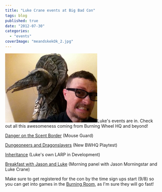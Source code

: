 ```yaml
---
title: "Luke Crane events at Big Bad Con"
tags: blog
published: true
date: "2012-07-30"
categories: 
  - "events"
coverImage: "meandskekOk_2.jpg"
---
```


[![](/images/meandskekOk_2-300x225.jpg "meandskekOk_2")](http://www.bigbadcon.com/wp-content/uploads/2012/07/meandskekOk_2.jpg)Luke's events are in. Check out all this awesomeness coming from Burning Wheel HQ and beyond!

[Danger on the Scent Border](http://www.bigbadcon.com/events/danger-on-the-scent-border/ "Danger on the Scent Border") (Mouse Guard)

[Dungeoneers and Dragonslayers](http://www.bigbadcon.com/events/dungeoneers-dragonslayers-playtest/ "Dungeoneers & Dragonslayers – Playtest") (New BWHQ Playtest)

[Inheritance](http://www.bigbadcon.com/events/inheritance/ "Inheritance") (Luke's own LARP in Development)

[Breakfast with Jason and Luke](http://www.bigbadcon.com/events/breakfast-with-jason-and-luke/ "Breakfast with Jason and Luke") (Morning panel with Jason Morningstar and Luke Crane)

Make sure to get registered for the con by the time sign ups start (9/8) so you can get into games in the [Burning Room](http://www.bigbadcon.com/little-red-is-on-fire/ "Little Red is on Fire!"), as I'm sure they will go fast!
